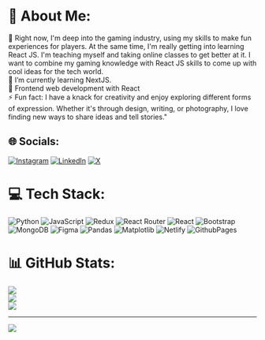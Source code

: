 # 💫 About Me:
🔭 Right now, I'm deep into the gaming industry, using my skills to make fun experiences for players. At the same time, I'm really getting into learning React JS. I'm teaching myself and taking online classes to get better at it. I want to combine my gaming knowledge with React JS skills to come up with cool ideas for the tech world.<br>🌱 I’m currently learning NextJS.<br>💬 Frontend web development with React<br>⚡ Fun fact: I have a knack for creativity and enjoy exploring different forms of expression. Whether it's through design, writing, or photography, I love finding new ways to share ideas and tell stories."


## 🌐 Socials:
[![Instagram](https://img.shields.io/badge/Instagram-%23E4405F.svg?logo=Instagram&logoColor=white)](https://instagram.com/emaadnahed) [![LinkedIn](https://img.shields.io/badge/LinkedIn-%230077B5.svg?logo=linkedin&logoColor=white)](https://linkedin.com/in/https://www.linkedin.com/in/emaad-nahed-0789a1218/) [![X](https://img.shields.io/badge/X-black.svg?logo=X&logoColor=white)](https://x.com/emaadnahed) 

# 💻 Tech Stack:
![Python](https://img.shields.io/badge/python-3670A0?style=for-the-badge&logo=python&logoColor=ffdd54) ![JavaScript](https://img.shields.io/badge/javascript-%23323330.svg?style=for-the-badge&logo=javascript&logoColor=%23F7DF1E) ![Redux](https://img.shields.io/badge/redux-%23593d88.svg?style=for-the-badge&logo=redux&logoColor=white) ![React Router](https://img.shields.io/badge/React_Router-CA4245?style=for-the-badge&logo=react-router&logoColor=white) ![React](https://img.shields.io/badge/react-%2320232a.svg?style=for-the-badge&logo=react&logoColor=%2361DAFB) ![Bootstrap](https://img.shields.io/badge/bootstrap-%238511FA.svg?style=for-the-badge&logo=bootstrap&logoColor=white) ![MongoDB](https://img.shields.io/badge/MongoDB-%234ea94b.svg?style=for-the-badge&logo=mongodb&logoColor=white) ![Figma](https://img.shields.io/badge/figma-%23F24E1E.svg?style=for-the-badge&logo=figma&logoColor=white) ![Pandas](https://img.shields.io/badge/pandas-%23150458.svg?style=for-the-badge&logo=pandas&logoColor=white) ![Matplotlib](https://img.shields.io/badge/Matplotlib-%23ffffff.svg?style=for-the-badge&logo=Matplotlib&logoColor=black) ![Netlify](https://img.shields.io/badge/netlify-%23000000.svg?style=for-the-badge&logo=netlify&logoColor=#00C7B7) ![GithubPages](https://img.shields.io/badge/github%20pages-121013?style=for-the-badge&logo=github&logoColor=white)
# 📊 GitHub Stats:
![](https://github-readme-stats.vercel.app/api?username=emadnahed&theme=radical&hide_border=false&include_all_commits=true&count_private=true)<br/>
![](https://github-readme-streak-stats.herokuapp.com/?user=emadnahed&theme=radical&hide_border=false)<br/>
![](https://github-readme-stats.vercel.app/api/top-langs/?username=emadnahed&theme=radical&hide_border=false&include_all_commits=true&count_private=true&layout=compact)

---
[![](https://visitcount.itsvg.in/api?id=emadnahed&icon=0&color=0)](https://visitcount.itsvg.in)

<!-- Proudly created with GPRM ( https://gprm.itsvg.in ) -->
